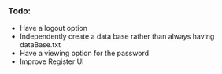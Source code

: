 ### Todo:

- Have a logout option
- Independently create a data base rather than always having dataBase.txt
- Have a viewing option for the password
- Improve Register UI